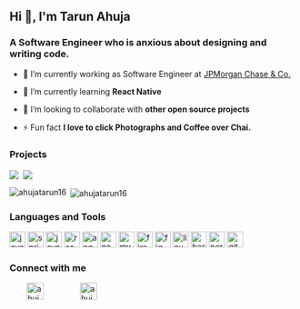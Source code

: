 ## Hi 👋, I'm Tarun Ahuja
### A Software Engineer who is anxious about designing and writing code.



- 🔭 I’m currently working as Software Engineer at [JPMorgan Chase & Co.](https://www.jpmorganchase.com/)

- 🌱 I’m currently learning **React Native**

- 👯 I’m looking to collaborate with **other open source projects**

- ⚡ Fun fact **I love to click Photographs and Coffee over Chai.**

### Projects
<p><img align="center" src="https://github-readme-stats.vercel.app/api/pin/?username=ahujatarun16&repo=ReactNative-ToDoList"/>&nbsp;
  <img align="center" src="https://github-readme-stats.vercel.app/api/pin/?username=ahujatarun16&repo=Android-Demo-Camera-App"/>
  </p>

<p><img align="left" src="https://github-readme-stats.vercel.app/api/top-langs/?username=ahujatarun16&layout=compact&hide=html" alt="ahujatarun16" />

&nbsp;<img align="center" src="https://github-readme-stats.vercel.app/api?username=ahujatarun16&show_icons=true" alt="ahujatarun16" /></p>

### Languages and Tools

<p align="left">
  <img src="https://www.vectorlogo.zone/logos/java/java-horizontal.svg" alt="java" height="28"/>
  <img src="https://www.vectorlogo.zone/logos/springio/springio-ar21.svg" alt="spring" height="28"/> 
  <img src="https://www.vectorlogo.zone/logos/javascript/javascript-ar21.svg" alt="javascript" height="28"/> 
  <img src="https://www.vectorlogo.zone/logos/reactjs/reactjs-ar21.svg" alt="reactjs" height="28"/> 
  <img src="https://www.vectorlogo.zone/logos/angular/angular-ar21.svg" alt="angular" height="28"/> 
  <img src="https://www.vectorlogo.zone/logos/nodejs/nodejs-ar21.svg" alt="node" height="28"/> 
  <img src="https://www.vectorlogo.zone/logos/mysql/mysql-ar21.svg" alt="mysql" height="28"/> 
  <img src="https://www.vectorlogo.zone/logos/firebase/firebase-ar21.svg" alt="firebase" height="28"/> 
  <img src="https://www.vectorlogo.zone/logos/figma/figma-ar21.svg" alt="figma" height="28"/> 
  <img src="https://www.vectorlogo.zone/logos/linux/linux-ar21.svg" alt="linux" height="28"/> 
  <img src="https://www.vectorlogo.zone/logos/gnu_bash/gnu_bash-ar21.svg" alt="bash" height="28"/> 
  <img src="https://www.vectorlogo.zone/logos/perl/perl-ar21.svg" alt="perl" height="28"/> 
  <img src="https://www.vectorlogo.zone/logos/git-scm/git-scm-ar21.svg" alt="git" height="28"/> 
</p>

### Connect with me

<a style='margin:30px' href="https://www.linkedin.com/in/ahujatarun1996/" target="blank"><img src="https://cdn.jsdelivr.net/npm/simple-icons@3.0.1/icons/linkedin.svg" alt="ahujatarun-linkedin" height="30" width="30" /></a>
<a style='margin:30px' href="https://www.instagram.com/tarunahuja.me/" target="blank"><img src="https://cdn.jsdelivr.net/npm/simple-icons@3.0.1/icons/instagram.svg" alt="ahujatarun-instagram" height="30" width="30" /></a>
